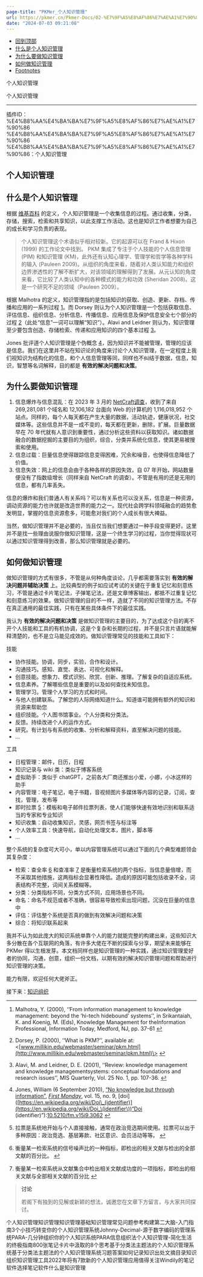 ```yaml
---
page-title: "PKMer_个人知识管理"
url: https://pkmer.cn/Pkmer-Docs/02-%E7%9F%A5%E8%AF%86%E7%AE%A1%E7%90%86%E5%9F%BA%E7%A1%80/%E4%B8%AA%E4%BA%BA%E7%9F%A5%E8%AF%86%E7%AE%A1%E7%90%86/
date: "2024-07-03 09:21:08"
---
```

-   [回到顶部](https://pkmer.cn/Pkmer-Docs/02-%E7%9F%A5%E8%AF%86%E7%AE%A1%E7%90%86%E5%9F%BA%E7%A1%80/%E4%B8%AA%E4%BA%BA%E7%9F%A5%E8%AF%86%E7%AE%A1%E7%90%86/#%E5%9B%9E%E5%88%B0%E9%A1%B6%E9%83%A8)
-   [什么是个人知识管理](https://pkmer.cn/Pkmer-Docs/02-%E7%9F%A5%E8%AF%86%E7%AE%A1%E7%90%86%E5%9F%BA%E7%A1%80/%E4%B8%AA%E4%BA%BA%E7%9F%A5%E8%AF%86%E7%AE%A1%E7%90%86/#%E4%BB%80%E4%B9%88%E6%98%AF%E4%B8%AA%E4%BA%BA%E7%9F%A5%E8%AF%86%E7%AE%A1%E7%90%86)
-   [为什么要做知识管理](https://pkmer.cn/Pkmer-Docs/02-%E7%9F%A5%E8%AF%86%E7%AE%A1%E7%90%86%E5%9F%BA%E7%A1%80/%E4%B8%AA%E4%BA%BA%E7%9F%A5%E8%AF%86%E7%AE%A1%E7%90%86/#%E4%B8%BA%E4%BB%80%E4%B9%88%E8%A6%81%E5%81%9A%E7%9F%A5%E8%AF%86%E7%AE%A1%E7%90%86)
-   [如何做知识管理](https://pkmer.cn/Pkmer-Docs/02-%E7%9F%A5%E8%AF%86%E7%AE%A1%E7%90%86%E5%9F%BA%E7%A1%80/%E4%B8%AA%E4%BA%BA%E7%9F%A5%E8%AF%86%E7%AE%A1%E7%90%86/#%E5%A6%82%E4%BD%95%E5%81%9A%E7%9F%A5%E8%AF%86%E7%AE%A1%E7%90%86)
-   [Footnotes](https://pkmer.cn/Pkmer-Docs/02-%E7%9F%A5%E8%AF%86%E7%AE%A1%E7%90%86%E5%9F%BA%E7%A1%80/%E4%B8%AA%E4%BA%BA%E7%9F%A5%E8%AF%86%E7%AE%A1%E7%90%86/#footnote-label)

个人知识管理

个人知识管理

---

插件ID：%E4%B8%AA%E4%BA%BA%E7%9F%A5%E8%AF%86%E7%AE%A1%E7%90%86 %E4%B8%AA%E4%BA%BA%E7%9F%A5%E8%AF%86%E7%AE%A1%E7%90%86 %E4%B8%AA%E4%BA%BA%E7%9F%A5%E8%AF%86%E7%AE%A1%E7%90%86：个人知识管理

## 个人知识管理

## 什么是个人知识管理

根据 [维基百科](https://en.wikipedia.org/wiki/Personal_knowledge_management) 的定义，个人知识管理是一个收集信息的过程。通过收集，分类，存储，搜索，检索和共享知识，以此支撑工作活动。这也是知识工作者想要为自己的成长和学习负责的表现。

> 个人知识管理这个术语似乎相对较新。它的起源可以在 Frand & Hixon (1999) 的工作论文中找到。 PKM 集成了专注于个人技能的个人信息管理 (PIM) 和知识管理 (KM)，此外还有认知心理学、管理学和哲学等各种学科的输入 (Pauleen 2009)。从组织的角度来看，随着对人类认知能力和组织边界渗透性的了解不断扩大，对该领域的理解得到了发展。从元认知的角度来看，它比较了人类认知中的各种模式的能力和功效 (Sheridan 2008)。这是一个研究不足的领域（Pauleen 2009）。

根据 Malhotra 的定义，知识管理指的是包括知识的获取、创造、更新、存档、传播和应用的一系列过程 [1](https://pkmer.cn/Pkmer-Docs/02-%E7%9F%A5%E8%AF%86%E7%AE%A1%E7%90%86%E5%9F%BA%E7%A1%80/%E4%B8%AA%E4%BA%BA%E7%9F%A5%E8%AF%86%E7%AE%A1%E7%90%86/#user-content-fn-1)。而 Dorsey 则认为个人知识管理是一个包括获取信息、评估信息、组织信息、分析信息、传播信息、应用信息及保护信息安全七个部分的过程 [2](https://pkmer.cn/Pkmer-Docs/02-%E7%9F%A5%E8%AF%86%E7%AE%A1%E7%90%86%E5%9F%BA%E7%A1%80/%E4%B8%AA%E4%BA%BA%E7%9F%A5%E8%AF%86%E7%AE%A1%E7%90%86/#user-content-fn-2)（此处“信息”一词可以理解“知识”）。Alavi and Leidner 则认为，知识管理至少要包含创造、存储检索、传递和应用知识的四个基本过程 [3](https://pkmer.cn/Pkmer-Docs/02-%E7%9F%A5%E8%AF%86%E7%AE%A1%E7%90%86%E5%9F%BA%E7%A1%80/%E4%B8%AA%E4%BA%BA%E7%9F%A5%E8%AF%86%E7%AE%A1%E7%90%86/#user-content-fn-3)。

Jones 批评道个人知识管理是个伪概念 [4](https://pkmer.cn/Pkmer-Docs/02-%E7%9F%A5%E8%AF%86%E7%AE%A1%E7%90%86%E5%9F%BA%E7%A1%80/%E4%B8%AA%E4%BA%BA%E7%9F%A5%E8%AF%86%E7%AE%A1%E7%90%86/#user-content-fn-4)，因为知识并不能被管理，管理的应该是信息。我们在这里并不站在知识论的角度来讨论个人知识管理，在一定程度上我们视知识为结构化的信息，和个人信息管理等同，同样也不纠结于数据，信息，知识，智慧等名词解释，目的都是 **有效的解决问题和决策**。

## 为什么要做知识管理

1.  信息爆炸与信息混乱：在 2023 年 3 月的 [NetCraft调查](https://news.netcraft.com/archives/category/web-server-survey/)，收到了来自 269,281,081 个域名和 12,106,182 台面向 Web 的计算机的 1,116,018,952 个站点。同样的，每个人每天都在产生大量的数据，活动轨迹，健康状况，社交媒体等。这些信息并不是一成不变的，每天都在更新，删除，扩展。巨量数据早在 70 年代就有人意识到重要性，通过分析这些资料以获取知识。诸如数据融合的数据挖掘的主要目的为组织，综合，分类并系统化信息，使其更易被搜索和使用。
2.  信息过载：巨量信息使得跟踪信息变得困难，冗余和噪音，也使得信息降低了价值。
3.  信息失效：网上的信息会由于各种各样的原因失效，自 07 年开始，网站数量便没有了指数级增长（同样来自 NetCraft 的调查）。不管是有用的还是无用的信息，都有几率丢失。

信息的爆炸和我们普通人有关系吗？可以有关系也可以没关系，信息是一种资源，调动资源的能力也许就是改造世界的能力之一。现代社会跨学科领域融合的趋势愈发明显，掌握的信息资源愈多，可能愈对我们的个人成长有很大裨益。

当然，做知识管理并不是必要的，当且仅当我们想要通过一种手段变得更好。这里并不是找一些理由说服你做知识管理，这是一个终生学习的过程，当你觉得现状可以通过知识管理得到改善，那么知识管理就是必要的。

## 如何做知识管理

做知识管理的方式有很多，不管是从何种角度谈论，几乎都需要落实到 **有效的解决问题并辅助决策** 上。比较典型的例子如应试考试的关键在于重复记忆和刻意练习，不管是通过卡片笔记法，子弹笔记法，还是文章博客输出，都抵不过重复记忆和刻意练习的效果。做知识管理的目的不一样，造就了不同的知识管理方法。不存在真正通用的最佳实践，只有在某些具体条件下的最佳实践。

我认为 **有效的解决问题和决策** 是做知识管理的主要目的，为了达成这个目的离不开个人技能和工具的有机协调，这是个复杂和长期的过程，并不是只言片语就能解释清楚的，也不是立马能见成效的。做知识管理常见的技能和工具如下：

技能

-   协作技能。协调，同步，实验，合作和设计。
-   沟通技巧。感知、直觉、表达、可视化和解释。
-   创意技能。想象力、模式识别、欣赏、创新、推理。了解复杂的自适应系统。
-   信息素养。了解哪些信息是重要的以及如何查找未知信息。
-   管理学习。管理个人学习的方式和时间。
-   与他人创建联系。了解您的人际网络知道什么。知道谁可能拥有额外的知识和资源来帮助您
-   组织技能。个人图书馆事业。个人分类和分类法。
-   反馈。持续改进个人的运作方式。
-   研究。有计划与有系统的收集、分析和解释资料，直至解决问题的技能。
-   …

工具

-   日程管理：邮件，日历，日程
-   知识记录与 wiki 类：类似于博客系统
-   虚拟助手：类似于 chatGPT，之前各大厂商还推出小爱，小娜，小冰这样的助手
-   内容管理：电子笔记，电子书籍，音视频图片多媒体等内容的记录，订阅，查找，管理，发布等
-   即时拉票 [5](https://pkmer.cn/Pkmer-Docs/02-%E7%9F%A5%E8%AF%86%E7%AE%A1%E7%90%86%E5%9F%BA%E7%A1%80/%E4%B8%AA%E4%BA%BA%E7%9F%A5%E8%AF%86%E7%AE%A1%E7%90%86/#user-content-fn-5)：模板和电子邮件拉票列表，使人们能够快速有效地识别和联系适当的专家和专业知识
-   知识收集：自动收集知识，灵感，网页书签与标注等
-   个人效率工具：快速导航，自动化处理文本，图片，脚本等
-   …

整个系统的复杂度可大可小，单以内容管理系统可以通过下面的几个典型难题领会其复杂度：

-   检索：查全率 [6](https://pkmer.cn/Pkmer-Docs/02-%E7%9F%A5%E8%AF%86%E7%AE%A1%E7%90%86%E5%9F%BA%E7%A1%80/%E4%B8%AA%E4%BA%BA%E7%9F%A5%E8%AF%86%E7%AE%A1%E7%90%86/#user-content-fn-6) 和查准率 [7](https://pkmer.cn/Pkmer-Docs/02-%E7%9F%A5%E8%AF%86%E7%AE%A1%E7%90%86%E5%9F%BA%E7%A1%80/%E4%B8%AA%E4%BA%BA%E7%9F%A5%E8%AF%86%E7%AE%A1%E7%90%86/#user-content-fn-7) 是衡量检索系统的两个指标，当信息量倍增，而不采取其他措施，这两指标会显著性降低。造成的原因可能包括收录不全，词表结构不完整，词间关系模糊等。
-   分类：分类指标不同，分类方式不同，应用场景也不同。
-   命名：命名不规范或者不准确，很容易导致检索出现问题，沉没在巨量的信息中
-   评估：评估整个系统是否真的做到有效解决问题和决策
-   综合：将知识联系起来

我并不认为如此庞大的知识系统单靠个人的能力就能完整的构建出来，这些知识大多分散在各个互联网的角落，有许多大佬在不断的探索与分享，期望未来能够在 PKMer 得以生根发芽。本文档同样也是知识管理的一种实践，通过知识管理爱好者的协同，沟通，创意，组织一份文档，以期有效的解决知识管理问题和帮助进行知识管理的决策。

能力有限，欢迎任何大佬斧正。

接下来：[知识组织](https://pkmer.cn/show/20230327165528)

---

1.  Malhotra, Y. (2000), ‘‘From information management to knowledge management: beyond the ‘hi-tech hidebound’ systems’’, in Srikantaiah, K. and Koenig, M. (Eds), Knowledge Management for theInformation Professional, Information Today, Medford, NJ, pp. 37-61 [↩](https://pkmer.cn/Pkmer-Docs/02-%E7%9F%A5%E8%AF%86%E7%AE%A1%E7%90%86%E5%9F%BA%E7%A1%80/%E4%B8%AA%E4%BA%BA%E7%9F%A5%E8%AF%86%E7%AE%A1%E7%90%86/#user-content-fnref-1)
    
2.  Dorsey, P. (2000), ‘‘What is PKM?’’, available at: <[www.millikin.edu/webmaster/seminar/pkm.html](http://www.millikin.edu/webmaster/seminar/pkm.html)\> [↩](https://pkmer.cn/Pkmer-Docs/02-%E7%9F%A5%E8%AF%86%E7%AE%A1%E7%90%86%E5%9F%BA%E7%A1%80/%E4%B8%AA%E4%BA%BA%E7%9F%A5%E8%AF%86%E7%AE%A1%E7%90%86/#user-content-fnref-2)
    
3.  Alavi, M. and Leidner, D. E. (2001), ‘‘Review: knowledge management and knowledge managementsystems: conceptual foundations and research issues’’, MIS Quarterly, Vol. 25 No. 1, pp. 107-36. [↩](https://pkmer.cn/Pkmer-Docs/02-%E7%9F%A5%E8%AF%86%E7%AE%A1%E7%90%86%E5%9F%BA%E7%A1%80/%E4%B8%AA%E4%BA%BA%E7%9F%A5%E8%AF%86%E7%AE%A1%E7%90%86/#user-content-fnref-3)
    
4.  Jones, William (6 September 2010), [“No knowledge but through information”](http://firstmonday.org/ojs/index.php/fm/article/view/3062), *[First Monday](https://en.wikipedia.org/wiki/First_Monday_\(journal\) "First Monday (journal)")*, vol. 15, no. 9, \[doi\]([https://en.wikipedia.org/wiki/Doi\_(identifier)](https://en.wikipedia.org/wiki/Doi_\(identifier\))“Doi (identifier)”):[10.5210/fm.v15i9.3062](https://doi.org/10.5210%2Ffm.v15i9.3062) [↩](https://pkmer.cn/Pkmer-Docs/02-%E7%9F%A5%E8%AF%86%E7%AE%A1%E7%90%86%E5%9F%BA%E7%A1%80/%E4%B8%AA%E4%BA%BA%E7%9F%A5%E8%AF%86%E7%AE%A1%E7%90%86/#user-content-fnref-4)
    
5.  拉票是系统地开始与个人直接接触，通常在政治竞选期间使用。拉票可以出于多种原因：政治竞选、基层筹款、社区意识、会员活动等等。 [↩](https://pkmer.cn/Pkmer-Docs/02-%E7%9F%A5%E8%AF%86%E7%AE%A1%E7%90%86%E5%9F%BA%E7%A1%80/%E4%B8%AA%E4%BA%BA%E7%9F%A5%E8%AF%86%E7%AE%A1%E7%90%86/#user-content-fnref-5)
    
6.  衡量某一检索系统的信号噪声比的一种指标，即检出的相关文献与检出的全部文献的百分比。 [↩](https://pkmer.cn/Pkmer-Docs/02-%E7%9F%A5%E8%AF%86%E7%AE%A1%E7%90%86%E5%9F%BA%E7%A1%80/%E4%B8%AA%E4%BA%BA%E7%9F%A5%E8%AF%86%E7%AE%A1%E7%90%86/#user-content-fnref-6)
    
7.  衡量某一检索系统从文献集合中检出相关文献成功度的一项指标，即检出的相关文献与全部相关文献的百分比 [↩](https://pkmer.cn/Pkmer-Docs/02-%E7%9F%A5%E8%AF%86%E7%AE%A1%E7%90%86%E5%9F%BA%E7%A1%80/%E4%B8%AA%E4%BA%BA%E7%9F%A5%E8%AF%86%E7%AE%A1%E7%90%86/#user-content-fnref-7)
    

> **讨论**
> 
> 若阁下有独到的见解或新颖的想法，诚邀您在文章下方留言，与大家共同探讨。

个人知识管理知识管理知识管理基础知识管理常见问题参考构建第二大脑-入门指南3个小技巧转变你的个人知识管理系统Johnny-Decimal-源于数字编码的管理系统PARA-几分钟组织你的个人知识系统PARA信息组织法个人知识管理-简化生活的终极指南800张笔记卡片中汲取的8个思考基于分类法主题法的个人知识管理系统基于分类法主题法的个人知识管理系统习题答案如何记录知识出处文摘目录知识组织知识管理工具2022年将有7款新的个人知识管理应用值得关注Windily的笔记软件选择笔记软件什么是知识管理